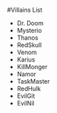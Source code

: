 #Villains List
* Dr. Doom
* Mysterio
* Thanos
* RedSkull
* Venom
* Karius
* KillMonger
* Namor
* TaskMaster
* RedHulk
* EvilGit
* EvilNil